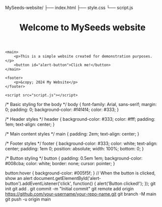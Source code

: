 MySeeds-website/
├── index.html
├── style.css
└── script.js  
<!DOCTYPE html>
<html lang="en">
<head>
    <meta charset="UTF-8">
    <meta name="viewport" content="width=device-width, initial-scale=1.0">
    <meta http-equiv="X-UA-Compatible" content="IE=edge">
    <title>MySeeds Website</title>
    <link rel="stylesheet" href="style.css">
</head>
<body>
    <header>
        <h1>Welcome to MySeeds website</h1>
    </header>
    
    <main>
        <p>This is a simple website created for demonstration purposes.</p>
        <button id="alert-button">Click me!</button>
    </main>
    
    <footer>
        <p>&copy; 2024 My Website</p>
    </footer>

    <script src="script.js"></script>
</body>
</html>
/* Basic styling for the body */
body {
    font-family: Arial, sans-serif;
    margin: 0;
    padding: 0;
    background-color: #f4f4f4;
    color: #333;
}

/* Header styles */
header {
    background-color: #333;
    color: #fff;
    padding: 1em;
    text-align: center;
}

/* Main content styles */
main {
    padding: 2em;
    text-align: center;
}

/* Footer styles */
footer {
    background-color: #333;
    color: white;
    text-align: center;
    padding: 1em 0;
    position: absolute;
    width: 100%;
    bottom: 0;
}

/* Button styling */
button {
    padding: 0.5em 1em;
    background-color: #008cba;
    color: white;
    border: none;
    cursor: pointer;
}

button:hover {
    background-color: #005f5f;
}
// When the button is clicked, show an alert
document.getElementById('alert-button').addEventListener('click', function() {
    alert('Button clicked!');
});
git init
git add .
git commit -m "Initial commit"
git remote add origin https://github.com/your-username/your-repo-name.git
git branch -M main
git push -u origin main

